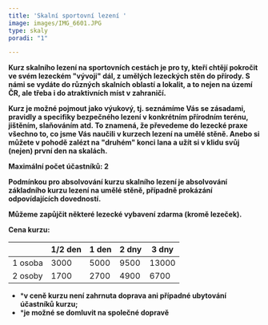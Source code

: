 ```yaml
---
title: 'Skalní sportovní lezení '
image: images/IMG_6601.JPG
type: skaly
poradi: "1"

---
```

**Kurz skalního lezení na sportovních cestách je pro ty, kteří chtějí pokročit ve svém lezeckém "vývoji" dál, z umělých lezeckých stěn do přírody. S námi se vydáte do různých skalních oblastí a lokalit, a to nejen na území ČR, ale třeba i do atraktivních míst v zahraničí.**

**Kurz je možné pojmout jako výukový, tj. seznámíme Vás se zásadami, pravidly a specifiky bezpečného lezení v konkrétním přírodním terénu, jištěním, slaňováním atd. To znamená, že převedeme do lezecké praxe všechno to, co jsme Vás naučili v kurzech lezení na umělé stěně. Anebo si můžete v pohodě zalézt na "druhém" konci lana a užít si v klidu svůj (nejen) první den na skalách.**

**Maximální počet účastníků: 2**

**Podmínkou pro absolvování kurzu skalního lezení je absolvování základního kurzu lezení na umělé stěně, případně prokázání odpovídajících dovedností.**

**Můžeme zapůjčit některé lezecké vybavení zdarma (kromě lezeček).**

**Cena kurzu:**

|  | 1/2 den | 1 den | 2 dny | 3 dny |
| --- | --- | --- | --- | --- |
| 1 osoba | 3000 | 5000 | 9500 | 13000 |
| 2 osoby | 1700 | 2700 | 4900 | 6700 |

* ***v ceně kurzu není zahrnuta doprava ani případné ubytování účastníků kurzu;**
* ***je možné se domluvit na společné dopravě**